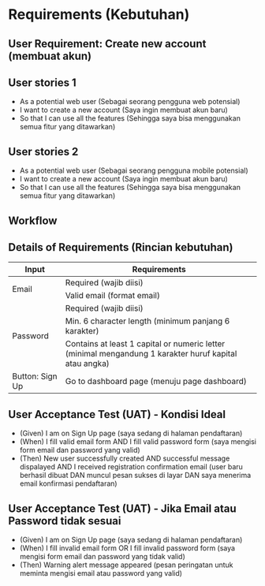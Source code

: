 # Requirements (Kebutuhan)
## User Requirement: **Create new account (membuat akun)**

## User stories 1
* As a potential web user (Sebagai seorang pengguna web potensial)
* I want to create a new account (Saya ingin membuat akun baru)
* So that I can use all the features (Sehingga saya bisa menggunakan semua fitur yang ditawarkan)

## User stories 2
* As a potential web user (Sebagai seorang pengguna mobile potensial)
* I want to create a new account (Saya ingin membuat akun baru)
* So that I can use all the features (Sehingga saya bisa menggunakan semua fitur yang ditawarkan)

## Workflow

## Details of Requirements (Rincian kebutuhan)
<table>
    <thead>
        <tr>
            <th>Input</th>
            <th>Requirements</th>
        </tr>
    </thead>
    <tbody>
        <tr>
            <td rowspan=2>Email</td>
            <td>Required (wajib diisi)</td>
        </tr>
        <tr>
            <td>Valid email (format email)</td>
        </tr>
        <tr>
            <td rowspan=3>Password</td>
            <td>Required (wajib diisi)</td>
        </tr>
        <tr>
            <td>Min. 6 character length (minimum panjang 6 karakter)</td>
        </tr>
            <td>Contains at least 1 capital or numeric letter (minimal mengandung 1 karakter huruf kapital atau angka)</td>
                <tr>
            <td rowspan=2>Button: Sign Up</td>
            <td>Go to dashboard page (menuju page dashboard)</td>
        </tr>
    </tbody>
</table>

## User Acceptance Test (UAT) - Kondisi Ideal
* (Given) I am on Sign Up page (saya sedang di halaman pendaftaran)
* (When) I fill valid email form AND I fill valid password form (saya mengisi form email dan password yang valid)
* (Then) New user successfully created AND successful message dispalayed AND I received registration confirmation email (user baru berhasil dibuat DAN muncul pesan sukses di layar DAN saya menerima email konfirmasi pendaftaran)

## User Acceptance Test (UAT) - Jika Email atau Password tidak sesuai
* (Given) I am on Sign Up page (saya sedang di halaman pendaftaran)
* (When) I fill invalid email form OR I fill invalid password form (saya mengisi form email dan password yang tidak valid)
* (Then) Warning alert message appeared (pesan peringatan untuk meminta mengisi email atau password yang valid)
